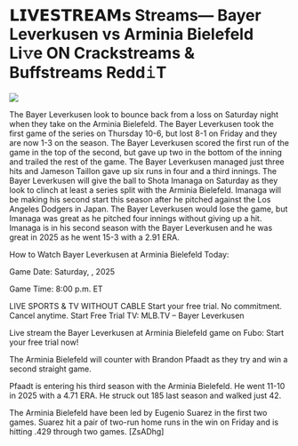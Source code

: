 # 𝗟𝗜𝗩𝗘𝗦𝗧𝗥𝗘𝗔𝗠𝘀 Streams— Bayer Leverkusen vs Arminia Bielefeld Li𝚟e ON Crackstreams & Buffstreams Redd𝚒T  
  
  
[![](https://i.imgur.com/qSNzIqt.png)](https://movie.rssnews.media/iaJsuwIf.php)  
  
The Bayer Leverkusen look to bounce back from a loss on Saturday night when they take on the Arminia Bielefeld. The Bayer Leverkusen took the first game of the series on Thursday 10-6, but lost 8-1 on Friday and they are now 1-3 on the season. The Bayer Leverkusen scored the first run of the game in the top of the second, but gave up two in the bottom of the inning and trailed the rest of the game. The Bayer Leverkusen managed just three hits and Jameson Taillon gave up six runs in four and a third innings. The Bayer Leverkusen will give the ball to Shota Imanaga on Saturday as they look to clinch at least a series split with the Arminia Bielefeld. Imanaga will be making his second start this season after he pitched against the Los Angeles Dodgers in Japan. The Bayer Leverkusen would lose the game, but Imanaga was great as he pitched four innings without giving up a hit. Imanaga is in his second season with the Bayer Leverkusen and he was great in 2025 as he went 15-3 with a 2.91 ERA.

How to Watch Bayer Leverkusen at Arminia Bielefeld Today:

Game Date: Saturday, , 2025

Game Time: 8:00 p.m. ET

LIVE SPORTS & TV WITHOUT CABLE
Start your free trial. No commitment. Cancel anytime.
Start Free Trial
TV: MLB.TV – Bayer Leverkusen

Live stream the Bayer Leverkusen at Arminia Bielefeld game on Fubo: Start your free trial now!

The Arminia Bielefeld will counter with Brandon Pfaadt as they try and win a second straight game.

Pfaadt is entering his third season with the Arminia Bielefeld. He went 11-10 in 2025 with a 4.71 ERA. He struck out 185 last season and walked just 42.

The Arminia Bielefeld have been led by Eugenio Suarez in the first two games. Suarez hit a pair of two-run home runs in the win on Friday and is hitting .429 through two games. [ZsADhg]